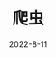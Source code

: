 ---
date: 2022-8-11
lastmod: '2022-08-011T16:44:38+08:00'
summary: 介绍了利用python爬虫的知识
type: book
weight: 3
title: 爬虫
linktitle: 爬虫
---